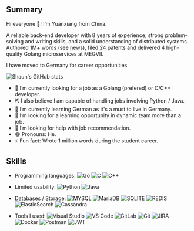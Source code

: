 ## Summary
Hi everyone 👋! I’m Yuanxiang from China.

A reliable back-end developer with 8 years of experience, strong problem-solving and writing skills, and a solid understanding of distributed systems. Authored 1M+ words (see [news](https://news.hnust.edu.cn/kdyw/43345.htm)), filed [24](https://patents.google.com/?inventor=袁沅祥&oq=袁沅祥) patents and delivered 4 high-quality Golang microservices at MEGVII.

I have moved to Germany for career opportunities.

![Shaun's GitHub stats](https://github-readme-stats.vercel.app/api?username=yuanyuanxiang)

- 🔭 I’m currently looking for a job as a Golang (prefered) or C/C++ developer.
- ⛏ I also believe I am capable of handling jobs involving Python / Java.
- 🌱 I’m currently learning German as it's a must to live in Germany.
- 👯 I’m looking for a learning opportunity in dynamic team more than a job.
- 🤔 I’m looking for help with job recommendation.
- 😄 Pronouns: He.
- ⚡ Fun fact: Wrote 1 million words during the student career.

## Skills
- Programming languages: 
![Go](https://img.shields.io/badge/Go-00ADD8?style=for-the-badge&logo=go&logoColor=white)
![C](https://img.shields.io/badge/C-00599C?style=for-the-badge&logo=c&logoColor=white)
![C++](https://img.shields.io/badge/C%2B%2B-00599C?style=for-the-badge&logo=c%2B%2B&logoColor=white)

- Limited usability:
![Python](https://img.shields.io/badge/Python-3776AB?style=for-the-badge&logo=python&logoColor=white)
![Java](	https://img.shields.io/badge/Java-ED8B00?style=for-the-badge&logo=openjdk&logoColor=white)

- Databases / Storage:
![MYSQL](https://img.shields.io/badge/MySQL-005C84?style=for-the-badge&logo=mysql&logoColor=white)
![MariaDB](https://img.shields.io/badge/MariaDB-003545?style=for-the-badge&logo=mariadb&logoColor=white)
![SQLITE](https://img.shields.io/badge/SQLite-07405E?style=for-the-badge&logo=sqlite&logoColor=white)
![REDIS](https://img.shields.io/badge/redis-%23DD0031.svg?&style=for-the-badge&logo=redis&logoColor=white)
![ElasticSearch](https://img.shields.io/badge/Elastic_Search-005571?style=for-the-badge&logo=elasticsearch&logoColor=white)
![Cassandra](https://img.shields.io/badge/Cassandra-1287B1?style=for-the-badge&logo=apache%20cassandra&logoColor=white)

- Tools I used:
![Visual Studio](https://img.shields.io/badge/Visual_Studio-5C2D91?style=for-the-badge&logo=visual%20studio&logoColor=white)
![VS Code](https://img.shields.io/badge/Visual_Studio_Code-0078D4?style=for-the-badge&logo=visual%20studio%20code&logoColor=white)
![GitLab](https://img.shields.io/badge/GitLab-330F63?style=for-the-badge&logo=gitlab&logoColor=white)
![Git](	https://img.shields.io/badge/GIT-E44C30?style=for-the-badge&logo=git&logoColor=white)
![JIRA](https://img.shields.io/badge/Jira-0052CC?style=for-the-badge&logo=Jira&logoColor=white)
![Docker](https://img.shields.io/badge/docker-%230db7ed.svg?style=for-the-badge&logo=docker&logoColor=white)
![Postman](https://img.shields.io/badge/Postman-FF6C37?style=for-the-badge&logo=postman&logoColor=white)
![JWT](https://img.shields.io/badge/json%20web%20tokens-323330?style=for-the-badge&logo=json-web-tokens&logoColor=pink)

<!--
**yuanyuanxiang/yuanyuanxiang** is a ✨ _special_ ✨ repository because its `README.md` (this file) appears on your GitHub profile.
-->
